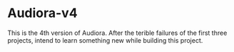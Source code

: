 # Audiora-v4
This is the 4th version of Audiora. After the terible failures of the first three projects,  intend to learn something new while building this project.